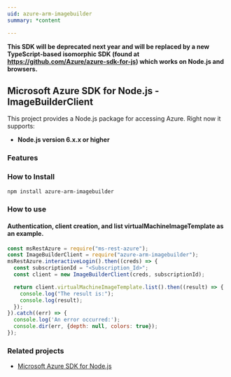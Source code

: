 ```yaml
---
uid: azure-arm-imagebuilder
summary: *content

---
```

**This SDK will be deprecated next year and will be replaced by a new TypeScript-based isomorphic SDK (found at https://github.com/Azure/azure-sdk-for-js) which works on Node.js and browsers.**
## Microsoft Azure SDK for Node.js - ImageBuilderClient

This project provides a Node.js package for accessing Azure. Right now it supports:
- **Node.js version 6.x.x or higher**

### Features


### How to Install

```bash
npm install azure-arm-imagebuilder
```

### How to use

#### Authentication, client creation, and list virtualMachineImageTemplate as an example.

```javascript
const msRestAzure = require("ms-rest-azure");
const ImageBuilderClient = require("azure-arm-imagebuilder");
msRestAzure.interactiveLogin().then((creds) => {
  const subscriptionId = "<Subscription_Id>";
  const client = new ImageBuilderClient(creds, subscriptionId);

  return client.virtualMachineImageTemplate.list().then((result) => {
    console.log("The result is:");
    console.log(result);
  });
}).catch((err) => {
  console.log('An error occurred:');
  console.dir(err, {depth: null, colors: true});
});
```
### Related projects

- [Microsoft Azure SDK for Node.js](https://github.com/Azure/azure-sdk-for-node)
